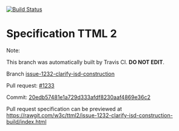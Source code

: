 [![Build Status](https://travis-ci.org/w3c/ttml2.svg?branch=issue-1232-clarify-isd-construction)](https://travis-ci.org/w3c/ttml2)


# Specification TTML 2


Note:


This branch was automatically built by Travis CI. <b>DO NOT EDIT</b>.


 Branch [issue-1232-clarify-isd-construction](https://github.com/w3c/ttml2/tree/issue-1232-clarify-isd-construction)


 Pull request: [#1233](https://github.com/w3c/ttml2/pull/1233)


 Commit: [20edb57481e1a729d333afdf8230aaf4869e36c2](https://github.com/w3c/ttml2/commit/20edb57481e1a729d333afdf8230aaf4869e36c2)

Pull request specification can be previewed at https://rawgit.com/w3c/ttml2/issue-1232-clarify-isd-construction-build/index.html



